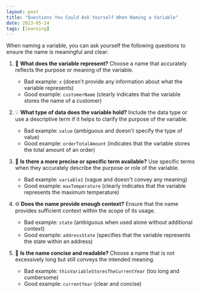 ```yaml
---
layout: post
title: "Questions You Could Ask Yourself When Naming a Variable"
date: 2023-05-24
tags: [learning]
---
```


When naming a variable, you can ask yourself the following questions to ensure the name is meaningful and clear:

1. 🤔 **What does the variable represent?** Choose a name that accurately reflects the purpose or meaning of the variable.

   - Bad example: `x` (doesn't provide any information about what the variable represents)
   - Good example: `customerName` (clearly indicates that the variable stores the name of a customer)

2. 💡 **What type of data does the variable hold?** Include the data type or use a descriptive term if it helps to clarify the purpose of the variable.

   - Bad example: `value` (ambiguous and doesn't specify the type of value)
   - Good example: `orderTotalAmount` (indicates that the variable stores the total amount of an order)

3. 🎯 **Is there a more precise or specific term available?** Use specific terms when they accurately describe the purpose or role of the variable.

   - Bad example: `variable1` (vague and doesn't convey any meaning)
   - Good example: `maxTemperature` (clearly indicates that the variable represents the maximum temperature)

4. 🌐 **Does the name provide enough context?** Ensure that the name provides sufficient context within the scope of its usage.

   - Bad example: `state` (ambiguous when used alone without additional context)
   - Good example: `addressState` (specifies that the variable represents the state within an address)

5. 📝 **Is the name concise and readable?** Choose a name that is not excessively long but still conveys the intended meaning.

   - Bad example: `thisVariableStoresTheCurrentYear` (too long and cumbersome)
   - Good example: `currentYear` (clear and concise)
